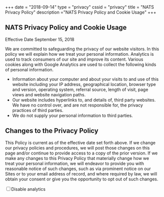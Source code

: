 +++
date = "2018-09-14"
type = "privacy"
cssid = "privacy"
title = "NATS Privacy Policy"
description ="NATS Privacy Policy and Cookie Usage"
+++


## NATS Privacy Policy and Cookie Usage
Effective Date September 15, 2018

We are committed to safeguarding the privacy of our website visitors. In this policy we will explain how we treat your personal information.
Analytics is used to track consumers of our site and improve its content. Various cookies along with Google Analytics are used to collect the following kinds of personal information.

* Information about your computer and about your visits to and use of this website including your IP address, geographical location, browser type and version, operating system, referral source, length of visit, page views and website navigation paths.
* Our website includes hyperlinks to, and details of, third party websites. We have no control over, and are not responsible for, the privacy practices of third parties.
* We do not supply your personal information to third parties.

## Changes to the Privacy Policy
This Policy is current as of the effective date set forth above. If we change our privacy policies and procedures, we will post those changes on this page and/or continue to provide access to a copy of the prior version. If we make any changes to this Privacy Policy that materially change how we treat your personal information, we will endeavor to provide you with reasonable notice of such changes, such as via prominent notice on our Sites or to your email address of record, and where required by law, we will obtain your consent or give you the opportunity to opt out of such changes.


<form>
    <div>
        <div class="checkbox">
            <label><input id="disable_analytics" value="true" type="checkbox">Disable analytics</label>
        </div>
    </div>
</form>
